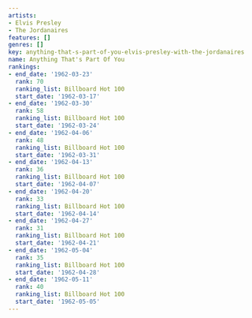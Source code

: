 ```yaml
---
artists:
- Elvis Presley
- The Jordanaires
features: []
genres: []
key: anything-that-s-part-of-you-elvis-presley-with-the-jordanaires
name: Anything That's Part Of You
rankings:
- end_date: '1962-03-23'
  rank: 70
  ranking_list: Billboard Hot 100
  start_date: '1962-03-17'
- end_date: '1962-03-30'
  rank: 58
  ranking_list: Billboard Hot 100
  start_date: '1962-03-24'
- end_date: '1962-04-06'
  rank: 48
  ranking_list: Billboard Hot 100
  start_date: '1962-03-31'
- end_date: '1962-04-13'
  rank: 36
  ranking_list: Billboard Hot 100
  start_date: '1962-04-07'
- end_date: '1962-04-20'
  rank: 33
  ranking_list: Billboard Hot 100
  start_date: '1962-04-14'
- end_date: '1962-04-27'
  rank: 31
  ranking_list: Billboard Hot 100
  start_date: '1962-04-21'
- end_date: '1962-05-04'
  rank: 35
  ranking_list: Billboard Hot 100
  start_date: '1962-04-28'
- end_date: '1962-05-11'
  rank: 40
  ranking_list: Billboard Hot 100
  start_date: '1962-05-05'
---
```



